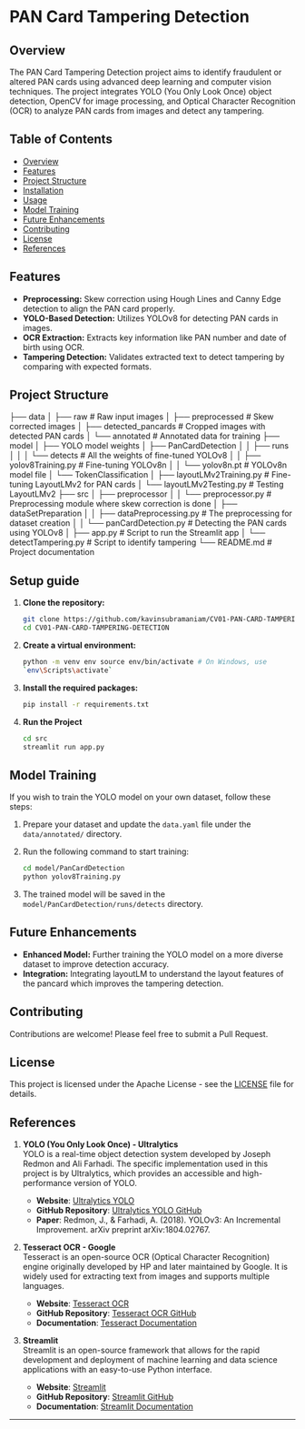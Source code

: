 # PAN Card Tampering Detection

## Overview

The PAN Card Tampering Detection project aims to identify fraudulent or altered PAN cards using advanced deep learning and computer vision techniques. The project integrates YOLO (You Only Look Once) object detection, OpenCV for image processing, and Optical Character Recognition (OCR) to analyze PAN cards from images and detect any tampering.

## Table of Contents

- [Overview](#overview)
- [Features](#features)
- [Project Structure](#project-structure)
- [Installation](#installation)
- [Usage](#usage)
- [Model Training](#model-training)
- [Future Enhancements](#future-enhancements)
- [Contributing](#contributing)
- [License](#license)
- [References](#references)

## Features

- **Preprocessing:** Skew correction using Hough Lines and Canny Edge detection to align the PAN card properly.
- **YOLO-Based Detection:** Utilizes YOLOv8 for detecting PAN cards in images.
- **OCR Extraction:** Extracts key information like PAN number and date of birth using OCR.
- **Tampering Detection:** Validates extracted text to detect tampering by comparing with expected formats.

## Project Structure

├── data
│   ├── raw                        # Raw input images
│   ├── preprocessed               # Skew corrected images
│   ├── detected_pancards          # Cropped images with detected PAN cards
│   └── annotated                  # Annotated data for training
├── model
│   ├── YOLO model weights
│   ├── PanCardDetection
│   │   ├── runs
│   │   │   └── detects            # All the weights of fine-tuned YOLOv8
│   │   ├── yolov8Training.py      # Fine-tuning YOLOv8n
│   │   └── yolov8n.pt             # YOLOv8n model file
│   └── TokenClassification
│       ├── layoutLMv2Training.py  # Fine-tuning LayoutLMv2 for PAN cards
│       └── layoutLMv2Testing.py   # Testing LayoutLMv2
├── src
│   ├── preprocessor
│   │   └── preprocessor.py        # Preprocessing module where skew correction is done
│   ├── dataSetPreparation
│   │   ├── dataPreprocessing.py   # The preprocessing for dataset creation
│   │   └── panCardDetection.py    # Detecting the PAN cards using YOLOv8
│   ├── app.py                     # Script to run the Streamlit app
│   └── detectTampering.py         # Script to identify tampering
└── README.md                      # Project documentation


## Setup guide

1. **Clone the repository:**

    ```bash
    git clone https://github.com/kavinsubramaniam/CV01-PAN-CARD-TAMPERING-DETECTION.git
    cd CV01-PAN-CARD-TAMPERING-DETECTION
    ```
2. **Create a virtual environment:** 

	```bash 
	python -m venv env source env/bin/activate # On Windows, use 
	`env\Scripts\activate`
	```

3. **Install the required packages:**

    ```bash
    pip install -r requirements.txt
    ```
4. **Run the Project**
	```bash
	cd src
	streamlit run app.py
	```

## Model Training

If you wish to train the YOLO model on your own dataset, follow these steps:

1. Prepare your dataset and update the `data.yaml` file under the `data/annotated/` directory.
2. Run the following command to start training:

    ```bash
    cd model/PanCardDetection
    python yolov8Training.py
    ```

3. The trained model will be saved in the `model/PanCardDetection/runs/detects` directory.

## Future Enhancements

- **Enhanced Model:** Further training the YOLO model on a more diverse dataset to improve detection accuracy.
- **Integration:** Integrating layoutLM to understand the layout features of the pancard  which improves the tampering detection.

## Contributing

Contributions are welcome! Please feel free to submit a Pull Request.

## License

This project is licensed under the   Apache License - see the [LICENSE](LICENSE) file for details.

## References

1. **YOLO (You Only Look Once) - Ultralytics**  
   YOLO is a real-time object detection system developed by Joseph Redmon and Ali Farhadi. The specific implementation used in this project is by Ultralytics, which provides an accessible and high-performance version of YOLO.  
   - **Website**: [Ultralytics YOLO](https://ultralytics.com/yolov5)  
   - **GitHub Repository**: [Ultralytics YOLO GitHub](https://github.com/ultralytics/yolov5)  
   - **Paper**: Redmon, J., & Farhadi, A. (2018). YOLOv3: An Incremental Improvement. arXiv preprint arXiv:1804.02767.

2. **Tesseract OCR - Google**  
   Tesseract is an open-source OCR (Optical Character Recognition) engine originally developed by HP and later maintained by Google. It is widely used for extracting text from images and supports multiple languages.  
   - **Website**: [Tesseract OCR](https://opensource.google/projects/tesseract)  
   - **GitHub Repository**: [Tesseract OCR GitHub](https://github.com/tesseract-ocr/tesseract)  
   - **Documentation**: [Tesseract Documentation](https://tesseract-ocr.github.io/)

3. **Streamlit**  
   Streamlit is an open-source framework that allows for the rapid development and deployment of machine learning and data science applications with an easy-to-use Python interface.  
   - **Website**: [Streamlit](https://streamlit.io/)  
   - **GitHub Repository**: [Streamlit GitHub](https://github.com/streamlit/streamlit)  
   - **Documentation**: [Streamlit Documentation](https://docs.streamlit.io/)
---